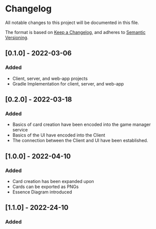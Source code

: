 # Changelog
All notable changes to this project will be documented in this file.

The format is based on [Keep a Changelog](https://keepachangelog.com/en/1.0.0/),
and adheres to [Semantic Versioning](https://semver.org/spec/v2.0.0.html).

## [0.1.0] - 2022-03-06
### Added
* Client, server, and web-app projects
* Gradle Implementation for client, server, and web-app

## [0.2.0] - 2022-03-18
### Added
* Basics of card creation have been encoded into the game manager service
* Basics of the UI have encoded into the Client
* The connection between the Client and UI have been established.

## [1.0.0] - 2022-04-10
### Added
* Card creation has been expanded upon
* Cards can be exported as PNGs
* Essence Diagram introduced

## [1.1.0] - 2022-24-10
### Added
